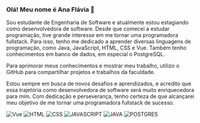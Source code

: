 ### Olá! Meu nome é Ana Flávia 👋
Sou estudante de Engenharia de Software e atualmente estou estagiando como desenvolvedora de software. Desde que comecei a estudar programação, tive grande interesse em me tornar uma programadora fullstack. Para isso, tenho me dedicado a aprender diversas linguagens de programação, como Java, JavaScript, HTML, CSS e Vue. Também tenho conhecimentos em banco de dados, em especial o PostgreSQL.

Para aprimorar meus conhecimentos e mostrar meu trabalho, utilizo o GitHub para compartilhar projetos e trabalhos da faculdade.

Estou sempre em busca de novos desafios e aprendizados, e acredito que essa trajetória como desenvolvedora de software será muito enriquecedora para mim. Com dedicação e perseverança, tenho certeza de que alcançarei meu objetivo de me tornar uma programadora fullstack de sucesso.


![Vue](https://img.shields.io/badge/Vue.js-35495E?style=for-the-badge&logo=vue.js&logoColor=4FC08D)
![HTML](https://img.shields.io/badge/HTML5-E34F26?style=for-the-badge&logo=html5&logoColor=white)
![CSS](https://img.shields.io/badge/CSS3-1572B6?style=for-the-badge&logo=css3&logoColor=white)
![JAVASCRIPT](https://img.shields.io/badge/JavaScript-F7DF1E?style=for-the-badge&logo=javascript&logoColor=black)
![JAVA](https://img.shields.io/badge/Java-ED8B00?style=for-the-badge&logo=openjdk&logoColor=white)
![POSTGRES](https://img.shields.io/badge/PostgreSQL-316192?style=for-the-badge&logo=postgresql&logoColor=white)

<!--
**AnaFlaviaRibeiro/AnaFlaviaRibeiro** is a ✨ _special_ ✨ repository because its `README.md` (this file) appears on your GitHub profile.

Here are some ideas to get you started:

- 🔭 I’m currently working on ...
- 🌱 I’m currently learning ...
- 👯 I’m looking to collaborate on ...
- 🤔 I’m looking for help with ...
- 💬 Ask me about ...
- 📫 How to reach me: ...
- 😄 Pronouns: ...
- ⚡ Fun fact: ...
-->
